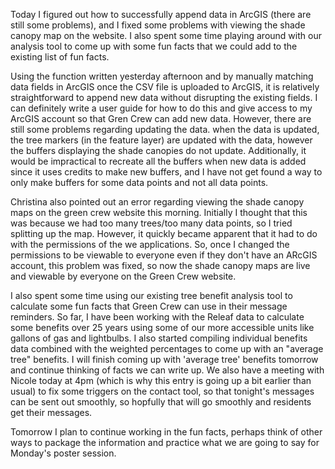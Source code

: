 Today I figured out how to successfully append data in ArcGIS (there are still some problems), and I fixed some problems with viewing the shade canopy map on the website. I also spent some time playing around with our analysis tool to come up with some fun facts that we could add to the existing list of fun facts.

Using the function written yesterday afternoon and by manually matching data fields in ArcGIS once the CSV file is uploaded to ArcGIS, it is relatively straightforward to append new data without disrupting the existing fields. I can definitely write a user guide for how to do this and give access to my ArcGIS account so that Gren Crew can add new data.
However, there are still some problems regarding updating the data. when the data is updated, the tree markers (in the feature layer) are updated with the data, however the buffers displaying the shade canopies do not update. Additionally, it would be impractical to recreate all the buffers when new data is added since it uses credits to make new buffers, and I have not get found a way to only make buffers for some data points and not all data points.

Christina also pointed out an error regarding viewing the shade canopy maps on the green crew website this morning. Initially I thought that this was because we had too many trees/too many data points, so I tried splitting up the map. However, it quickly became apparent that it had to do with the permissions of the we applications. So, once I changed the permissions to be viewable to everyone even if they don't have an ARcGIS account, this problem was fixed, so now the shade canopy maps are live and viewable by everyone on the Green Crew website.

I also spent some time using our existing tree benefit analysis tool to calculate some fun facts that Green Crew can use in their message reminders. So far, I have been working with the Releaf data to calculate some benefits over 25 years using some of our more accessible units like gallons of gas and lightbulbs. I also started compiling individual benefits data combined with the weighted percentages to come up with an "average tree" benefits. I will finish coming up with 'average tree' benefits tomorrow and continue thinking of facts we can write up.
We also have a meeting with Nicole today at 4pm (which is why this entry is going up a bit earlier than usual) to fix some triggers on the contact tool, so that tonight's messages can be sent out smoothly, so hopfully that will go smoothly and residents get their messages.

Tomorrow I plan to continue working in the fun facts, perhaps think of other ways to package the information and practice what we are going to say for Monday's poster session.
